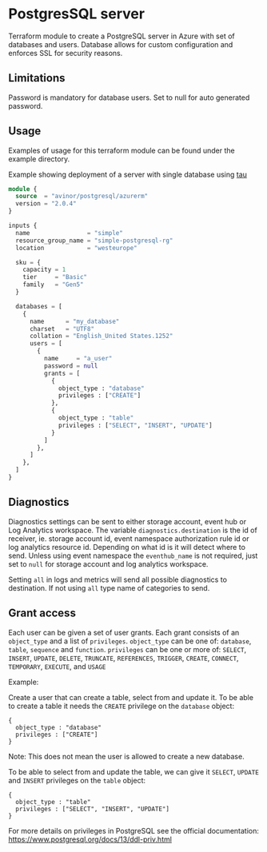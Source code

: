 # PostgresSQL server

Terraform module to create a PostgreSQL server in Azure with set of databases and users. Database allows for custom configuration and enforces SSL for security reasons.

## Limitations

Password is mandatory for database users. Set to null for auto generated password.

## Usage

Examples of usage for this terraform module can be found under the example directory.

Example showing deployment of a server with single database using [tau](https://github.com/avinor/tau)

```terraform
module {
  source  = "avinor/postgresql/azurerm"
  version = "2.0.4"
}

inputs {
  name                = "simple"
  resource_group_name = "simple-postgresql-rg"
  location            = "westeurope"

  sku = {
    capacity = 1
    tier     = "Basic"
    family   = "Gen5"
  }

  databases = [
    {
      name      = "my_database"
      charset   = "UTF8"
      collation = "English_United States.1252"
      users = [
        {
          name     = "a_user"
          password = null
          grants = [
            {
              object_type : "database"
              privileges : ["CREATE"]
            },
            {
              object_type : "table"
              privileges : ["SELECT", "INSERT", "UPDATE"]
            }
          ]
        },
      ]
    },
  ]
}
```

## Diagnostics

Diagnostics settings can be sent to either storage account, event hub or Log Analytics workspace. The variable `diagnostics.destination` is the id of receiver, ie. storage account id, event namespace authorization rule id or log analytics resource id. Depending on what id is it will detect where to send. Unless using event namespace the `eventhub_name` is not required, just set to `null` for storage account and log analytics workspace.

Setting `all` in logs and metrics will send all possible diagnostics to destination. If not using `all` type name of categories to send.

## Grant access

Each user can be given a set of user grants. Each grant consists of an `object_type` and a list of `privileges`.
`object_type` can be one of: `database`, `table`, `sequence` and `function`.
`privileges` can be one or more of: `SELECT`, `INSERT`, `UPDATE`, `DELETE`, `TRUNCATE`, `REFERENCES`, `TRIGGER`, `CREATE`, `CONNECT`, `TEMPORARY`, `EXECUTE`, and `USAGE`

Example:

Create a user that can create a table, select from and update it.
To be able to create a table it needs the `CREATE` privilege on the `database` object:
```
{
  object_type : "database"
  privileges : ["CREATE"]
}
```
Note: This does not mean the user is allowed to create a new database.

To be able to select from and update the table, we can give it `SELECT`, `UPDATE` and `INSERT` privileges on the `table` object:
```
{
  object_type : "table"
  privileges : ["SELECT", "INSERT", "UPDATE"]
}
```

For more details on privileges in PostgreSQL see the official documentation: <https://www.postgresql.org/docs/13/ddl-priv.html>

